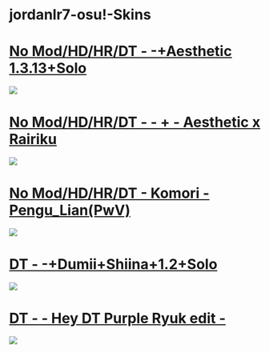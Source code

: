 # jordanlr7-osu!-Skins


# [No Mod/HD/HR/DT - -+Aesthetic 1.3.13+Solo](https://jordanlr7.s-ul.eu/2M9Bo1xy)
![](https://cdn.discordapp.com/attachments/666927196782460948/729302879911018536/screenshot432.png)


# [No Mod/HD/HR/DT - - + - Aesthetic x Rairiku](https://jordanlr7.s-ul.eu/no01cvso)
![](https://cdn.discordapp.com/attachments/666927196782460948/729303525326192660/screenshot435.png)


# [No Mod/HD/HR/DT - Komori - Pengu_Lian(PwV)](https://skins.osuck.net/index.php?newsid=950)
![](https://cdn.discordapp.com/attachments/666927196782460948/729304207944974356/screenshot436.png)


# [DT - -+Dumii+Shiina+1.2+Solo](https://jordanlr7.s-ul.eu/kGr0x4FD)
![](https://cdn.discordapp.com/attachments/666927196782460948/729302391513546792/screenshot431.png)


# [DT - - Hey DT Purple Ryuk edit -](https://jordanlr7.s-ul.eu/c89oJDtQ)
![](https://jordanlr7.s-ul.eu/c89oJDtQ)



